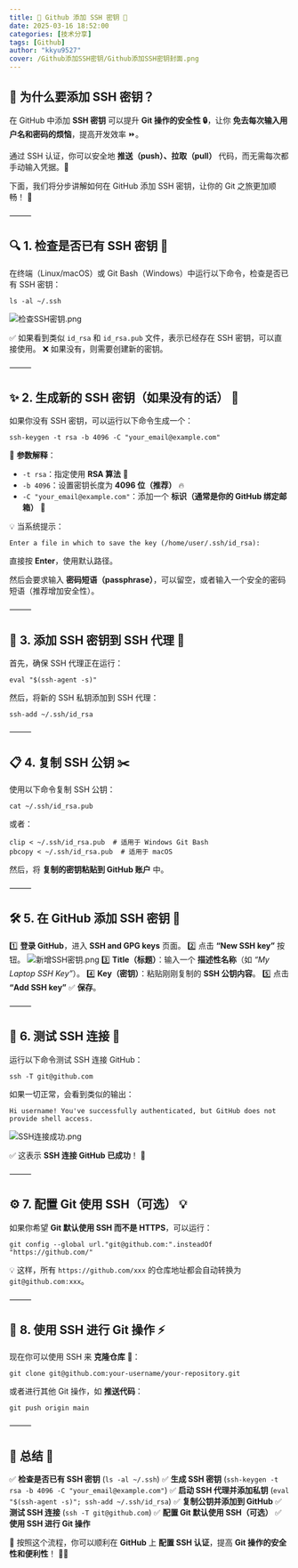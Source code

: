 ```yaml
---
title: 🚀 Github 添加 SSH 密钥 🔑
date: 2025-03-16 18:52:00
categories: [技术分享]
tags: [Github]
author: "kkyu9527"
cover: /Github添加SSH密钥/Github添加SSH密钥封面.png
---
```


## 🌟 为什么要添加 SSH 密钥？

在 GitHub 中添加 **SSH 密钥** 可以提升 **Git 操作的安全性 🔒**，让你 **免去每次输入用户名和密码的烦恼**，提高开发效率 ⏩。

通过 SSH 认证，你可以安全地 **推送（push）、拉取（pull）** 代码，而无需每次都手动输入凭据。🎯

下面，我们将分步讲解如何在 GitHub 添加 SSH 密钥，让你的 Git 之旅更加顺畅！ 🚀

⸻

## 🔍 1. 检查是否已有 SSH 密钥 🔑

在终端（Linux/macOS）或 Git Bash（Windows）中运行以下命令，检查是否已有 SSH 密钥：
```shell
ls -al ~/.ssh
```
![检查SSH密钥.png](../Github添加SSH密钥/检查SSH密钥.png)

✅ 如果看到类似 `id_rsa` 和 `id_rsa.pub` 文件，表示已经存在 SSH 密钥，可以直接使用。
❌ 如果没有，则需要创建新的密钥。

⸻

## ✨ 2. 生成新的 SSH 密钥（如果没有的话） 🔐

如果你没有 SSH 密钥，可以运行以下命令生成一个：

```shell
ssh-keygen -t rsa -b 4096 -C "your_email@example.com"
```

📌 **参数解释**：
- `-t rsa`：指定使用 **RSA 算法** 🔢
- `-b 4096`：设置密钥长度为 **4096 位（推荐）** 🔥
- `-C "your_email@example.com"`：添加一个 **标识（通常是你的 GitHub 绑定邮箱）** 📧

💡 当系统提示：
```shell
Enter a file in which to save the key (/home/user/.ssh/id_rsa):
```
直接按 **Enter**，使用默认路径。

然后会要求输入 **密码短语（passphrase）**，可以留空，或者输入一个安全的密码短语（推荐增加安全性）。

⸻

## 🎯 3. 添加 SSH 密钥到 SSH 代理 🏹

首先，确保 SSH 代理正在运行：

```shell
eval "$(ssh-agent -s)"
```

然后，将新的 SSH 私钥添加到 SSH 代理：

```shell
ssh-add ~/.ssh/id_rsa
```

⸻

## 📋 4. 复制 SSH 公钥 ✂️

使用以下命令复制 SSH 公钥：

```shell
cat ~/.ssh/id_rsa.pub
```

或者：

```shell
clip < ~/.ssh/id_rsa.pub  # 适用于 Windows Git Bash
pbcopy < ~/.ssh/id_rsa.pub  # 适用于 macOS
```

然后，将 **复制的密钥粘贴到 GitHub 账户** 中。

⸻

## 🛠️ 5. 在 GitHub 添加 SSH 密钥 🔗
1️⃣ **登录 GitHub**，进入 **SSH and GPG keys** 页面。
2️⃣ 点击 **“New SSH key”** 按钮。
![新增SSH密钥.png](../Github添加SSH密钥/新增SSH密钥.png)
3️⃣ **Title（标题）**：输入一个 **描述性名称**（如 *“My Laptop SSH Key”*）。
4️⃣ **Key（密钥）**：粘贴刚刚复制的 **SSH 公钥内容**。
5️⃣ 点击 **“Add SSH key”** ✅ **保存**。

⸻

## 🔗 6. 测试 SSH 连接 🎯

运行以下命令测试 SSH 连接 GitHub：

```shell
ssh -T git@github.com
```

如果一切正常，会看到类似的输出：
```shell
Hi username! You've successfully authenticated, but GitHub does not provide shell access.
```

![SSH连接成功.png](../Github添加SSH密钥/SSH连接成功.png)

✅ 这表示 **SSH 连接 GitHub 已成功**！ 🎉

⸻

## ⚙️ 7. 配置 Git 使用 SSH（可选） 💡

如果你希望 **Git 默认使用 SSH 而不是 HTTPS**，可以运行：

```shell
git config --global url."git@github.com:".insteadOf "https://github.com/"
```

💡 这样，所有 `https://github.com/xxx` 的仓库地址都会自动转换为 `git@github.com:xxx`。

⸻

## 🚀 8. 使用 SSH 进行 Git 操作 ⚡

现在你可以使用 SSH 来 **克隆仓库** 📂：

```shell
git clone git@github.com:your-username/your-repository.git
```

或者进行其他 Git 操作，如 **推送代码**：

```shell
git push origin main
```

⸻

## 🎯 总结 📜
✅ **检查是否已有 SSH 密钥** (`ls -al ~/.ssh`)
✅ **生成 SSH 密钥** (`ssh-keygen -t rsa -b 4096 -C "your_email@example.com"`)
✅ **启动 SSH 代理并添加私钥** (`eval "$(ssh-agent -s)"; ssh-add ~/.ssh/id_rsa`)
✅ **复制公钥并添加到 GitHub**
✅ **测试 SSH 连接** (`ssh -T git@github.com`)
✅ **配置 Git 默认使用 SSH（可选）**
✅ **使用 SSH 进行 Git 操作**

📌 按照这个流程，你可以顺利在 **GitHub** 上 **配置 SSH 认证**，提高 **Git 操作的安全性和便利性**！ 🚀🎉

